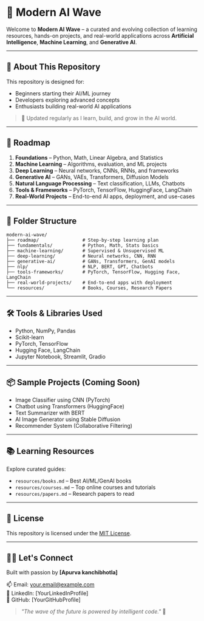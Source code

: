 
# 🌊 Modern AI Wave

Welcome to **Modern AI Wave** – a curated and evolving collection of learning resources, hands-on projects, and real-world applications across **Artificial Intelligence**, **Machine Learning**, and **Generative AI**.

---

## 🚀 About This Repository

This repository is designed for:

- Beginners starting their AI/ML journey  
- Developers exploring advanced concepts  
- Enthusiasts building real-world AI applications  

> 🔁 Updated regularly as I learn, build, and grow in the AI world.

---

## 🧭 Roadmap

1. **Foundations** – Python, Math, Linear Algebra, and Statistics  
2. **Machine Learning** – Algorithms, evaluation, and ML projects  
3. **Deep Learning** – Neural networks, CNNs, RNNs, and frameworks  
4. **Generative AI** – GANs, VAEs, Transformers, Diffusion Models  
5. **Natural Language Processing** – Text classification, LLMs, Chatbots  
6. **Tools & Frameworks** – PyTorch, TensorFlow, HuggingFace, LangChain  
7. **Real-World Projects** – End-to-end AI apps, deployment, and use-cases  

---

## 📁 Folder Structure

```
modern-ai-wave/
├── roadmap/                # Step-by-step learning plan
├── fundamentals/           # Python, Math, Stats basics
├── machine-learning/       # Supervised & Unsupervised ML
├── deep-learning/          # Neural networks, CNN, RNN
├── generative-ai/          # GANs, Transformers, GenAI models
├── nlp/                    # NLP, BERT, GPT, Chatbots
├── tools-frameworks/       # PyTorch, TensorFlow, Hugging Face, LangChain
├── real-world-projects/    # End-to-end apps with deployment
└── resources/              # Books, Courses, Research Papers
```

---

## 🛠 Tools & Libraries Used

- Python, NumPy, Pandas  
- Scikit-learn  
- PyTorch, TensorFlow  
- Hugging Face, LangChain  
- Jupyter Notebook, Streamlit, Gradio  

---

## 📦 Sample Projects (Coming Soon)

- Image Classifier using CNN (PyTorch)  
- Chatbot using Transformers (HuggingFace)  
- Text Summarizer with BERT  
- AI Image Generator using Stable Diffusion  
- Recommender System (Collaborative Filtering)  

---

## 📚 Learning Resources

Explore curated guides:

- `resources/books.md` – Best AI/ML/GenAI books  
- `resources/courses.md` – Top online courses and tutorials  
- `resources/papers.md` – Research papers to read  

---

## 📌 License

This repository is licensed under the [MIT License](LICENSE).

---

## 🙋‍♂️ Let's Connect

Built with passion by **[Apurva kanchibhotla]**  

📫 Email: <your.email@example.com>  
🔗 LinkedIn: [YourLinkedInProfile]  
🐙 GitHub: [YourGitHubProfile]  

> _"The wave of the future is powered by intelligent code."_ 🌊
